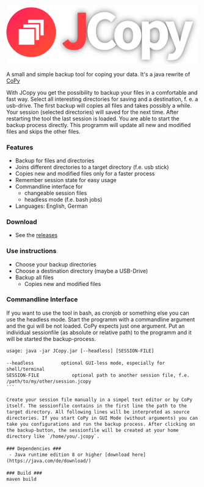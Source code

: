 ![Alt text](https://raw.githubusercontent.com/Milchreis/JCopy/master/src/main/resources/logo.png "Screenshot1")

A small and simple backup tool for coping your data. It's a java rewrite of [CoPy](https://github.com/Milchreis/CoPy)

With JCopy you get the possibility to backup your files in a comfortable and fast way. Select all interesting directories for saving and a destination, f. e. a usb-drive. 
The first backup will copies all files and takes possibly a while. Your session (selected directories) will saved for the next time. 
After restarting the tool the last session is loaded. You are able to start the backup process directly. This programm will update all new and modified files and skips the other files. 

### Features ###
 - Backup for files and directories
 - Joins different directories to a target directory (f.e. usb stick)
 - Copies new and modified files only for a faster process
 - Remember session state for easy usage
 - Commandline interface for 
 	- changeable session files
 	- headless mode (f.e. bash jobs)
 - Languages: English, German

### Download ###
 - See the [releases](https://github.com/Milchreis/JCopy/releases)

### Use instructions ###
 - Choose your backup directories
 - Choose a destination directory (maybe a USB-Drive)
 - Backup all files
     - Copies new and modified files

### Commandline Interface ###
If you want to use the tool in bash, as cronjob or something else you can use the headless mode. Start the programm with a commandline argument and the gui will be not loaded. CoPy expects just one argument. Put an individual sessionfile (as absolute or relative path) to the programm and it will be started the backup-process.

````
usage: java -jar JCopy.jar [--headless] [SESSION-FILE]

--headless 			optional GUI-less mode, especially for shell/terminal
SESSION-FILE			optional path to another session file, f.e. /path/to/my/other/session.jcopy
```

Create your session file manually in a simpel text editor or by CoPy itself. The sessionfile contains in the first line the path to the target directory. All following lines will be interpreted as source directories. If you start CoPy in GUI Mode (without arguments) you can take you configurations and run the backup process. After clicking on the backup-button, the sessionfile will be created at your home directory like `/home/you/.jcopy`.

### Dependencies ###
 - Java runtime edition 8 or higher [download here](https://java.com/de/download/)

### Build ###
maven build

